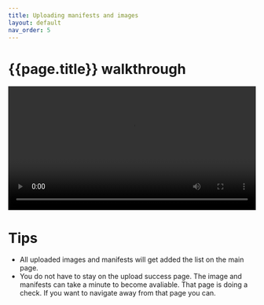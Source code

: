 ```yaml
---
title: Uploading manifests and images
layout: default
nav_order: 5
---
```

# {{page.title}} walkthrough

<video id="video" controls preload="metadata" width="100%">
   <source src="{{site.baseurl}}/videos/upload.mp4" type="video/mp4">
</video>

# Tips
* All uploaded images and manifests will get added the list on the main page.
* You do not have to stay on the upload success page. The image and manifests can take a minute to become avaliable. That page is doing a check. If you want to navigate away from that page you can.
